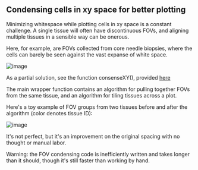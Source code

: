 ## Condensing cells in xy space for better plotting 

Minimizing whitespace while plotting cells in xy space is a constant challenge.
A single tissue will often have discontinuous FOVs, and aligning multiple tissues
in a sensible way can be onerous. 

Here, for example, are FOVs collected from core needle biopsies, where the cells can barely be seen against the vast expanse of white space. 

![image](https://github.com/Nanostring-Biostats/CosMx-Analysis-Scratch-Space/assets/4357938/8d7c1716-c3a6-4d85-9f5f-79cc9374fe0f)

As a partial solution, see the function consenseXY(), provided [here](../code/condensing%20xy%20space)

The main wrapper function contains an algorithm for pulling together FOVs from the same tissue, and an algorithm for tiling tissues across a plot. 

Here's a toy example of FOV groups from two tissues before and after the algorithm (color denotes tissue ID):

![image](https://github.com/Nanostring-Biostats/CosMx-Analysis-Scratch-Space/assets/4357938/3f897cc4-6b0c-4583-a825-d66b4aecec3a)

It's not perfect, but it's an improvement on the original spacing with no thought or manual labor. 

Warning: the FOV condensing code is inefficiently written and takes longer than it should, though it's still faster than working by hand. 
